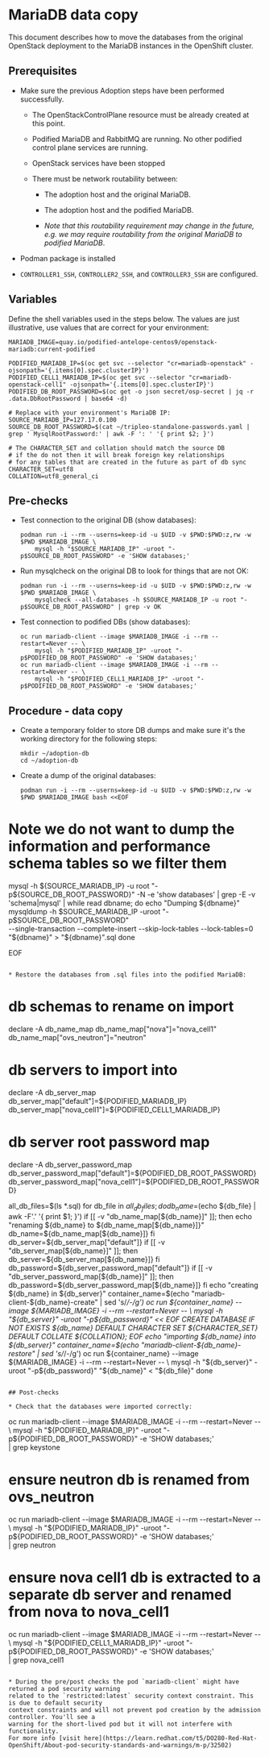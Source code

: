 # MariaDB data copy

This document describes how to move the databases from the original
OpenStack deployment to the MariaDB instances in the OpenShift
cluster.

## Prerequisites

* Make sure the previous Adoption steps have been performed successfully.

  * The OpenStackControlPlane resource must be already created at this point.

  * Podified MariaDB and RabbitMQ are running. No other podified
    control plane services are running.

  * OpenStack services have been stopped

  * There must be network routability between:

    * The adoption host and the original MariaDB.

    * The adoption host and the podified MariaDB.

    * *Note that this routability requirement may change in the
      future, e.g. we may require routability from the original MariaDB to
      podified MariaDB*.

* Podman package is installed

* `CONTROLLER1_SSH`, `CONTROLLER2_SSH`, and `CONTROLLER3_SSH` are configured.

## Variables

Define the shell variables used in the steps below. The values are
just illustrative, use values that are correct for your environment:

```
MARIADB_IMAGE=quay.io/podified-antelope-centos9/openstack-mariadb:current-podified

PODIFIED_MARIADB_IP=$(oc get svc --selector "cr=mariadb-openstack" -ojsonpath='{.items[0].spec.clusterIP}')
PODIFIED_CELL1_MARIADB_IP=$(oc get svc --selector "cr=mariadb-openstack-cell1" -ojsonpath='{.items[0].spec.clusterIP}')
PODIFIED_DB_ROOT_PASSWORD=$(oc get -o json secret/osp-secret | jq -r .data.DbRootPassword | base64 -d)

# Replace with your environment's MariaDB IP:
SOURCE_MARIADB_IP=127.17.0.100
SOURCE_DB_ROOT_PASSWORD=$(cat ~/tripleo-standalone-passwords.yaml | grep ' MysqlRootPassword:' | awk -F ': ' '{ print $2; }')

# The CHARACTER_SET and collation should match the source DB
# if the do not then it will break foreign key relationships
# for any tables that are created in the future as part of db sync
CHARACTER_SET=utf8
COLLATION=utf8_general_ci

```

## Pre-checks

* Test connection to the original DB (show databases):

  ```
  podman run -i --rm --userns=keep-id -u $UID -v $PWD:$PWD:z,rw -w $PWD $MARIADB_IMAGE \
      mysql -h "$SOURCE_MARIADB_IP" -uroot "-p$SOURCE_DB_ROOT_PASSWORD" -e 'SHOW databases;'
  ```

* Run mysqlcheck on the original DB to look for things that are not OK:

  ```
  podman run -i --rm --userns=keep-id -u $UID -v $PWD:$PWD:z,rw -w $PWD $MARIADB_IMAGE \
      mysqlcheck --all-databases -h $SOURCE_MARIADB_IP -u root "-p$SOURCE_DB_ROOT_PASSWORD" | grep -v OK
  ```

* Test connection to podified DBs (show databases):

  ```
  oc run mariadb-client --image $MARIADB_IMAGE -i --rm --restart=Never -- \
      mysql -h "$PODIFIED_MARIADB_IP" -uroot "-p$PODIFIED_DB_ROOT_PASSWORD" -e 'SHOW databases;'
  oc run mariadb-client --image $MARIADB_IMAGE -i --rm --restart=Never -- \
      mysql -h "$PODIFIED_CELL1_MARIADB_IP" -uroot "-p$PODIFIED_DB_ROOT_PASSWORD" -e 'SHOW databases;'
  ```

## Procedure - data copy

* Create a temporary folder to store DB dumps and make sure it's the
  working directory for the following steps:

  ```
  mkdir ~/adoption-db
  cd ~/adoption-db
  ```

* Create a dump of the original databases:

  ```
  podman run -i --rm --userns=keep-id -u $UID -v $PWD:$PWD:z,rw -w $PWD $MARIADB_IMAGE bash <<EOF

 # Note we do not want to dump the information and performance schema tables so we filter them
  mysql -h ${SOURCE_MARIADB_IP} -u root "-p${SOURCE_DB_ROOT_PASSWORD}" -N -e 'show databases' | grep -E -v 'schema|mysql' | while read dbname; do
      echo "Dumping \${dbname}"
      mysqldump -h $SOURCE_MARIADB_IP -uroot "-p$SOURCE_DB_ROOT_PASSWORD" \
          --single-transaction --complete-insert --skip-lock-tables --lock-tables=0 \
          "\${dbname}" > "\${dbname}".sql
  done

  EOF
  ```

* Restore the databases from .sql files into the podified MariaDB:

  ```
  # db schemas to rename on import
  declare -A db_name_map
  db_name_map["nova"]="nova_cell1"
  db_name_map["ovs_neutron"]="neutron"

  # db servers to import into
  declare -A db_server_map
  db_server_map["default"]=${PODIFIED_MARIADB_IP}
  db_server_map["nova_cell1"]=${PODIFIED_CELL1_MARIADB_IP}

  # db server root password map
  declare -A db_server_password_map
  db_server_password_map["default"]=${PODIFIED_DB_ROOT_PASSWORD}
  db_server_password_map["nova_cell1"]=${PODIFIED_DB_ROOT_PASSWORD}

  all_db_files=$(ls *.sql)
  for db_file in ${all_db_files}; do
      db_name=$(echo ${db_file} | awk -F'.' '{ print $1; }')
      if [[ -v "db_name_map[${db_name}]" ]]; then
          echo "renaming ${db_name} to ${db_name_map[${db_name}]}"
          db_name=${db_name_map[${db_name}]}
      fi
      db_server=${db_server_map["default"]}
      if [[ -v "db_server_map[${db_name}]" ]]; then
          db_server=${db_server_map[${db_name}]}
      fi
      db_password=${db_server_password_map["default"]}
      if [[ -v "db_server_password_map[${db_name}]" ]]; then
          db_password=${db_server_password_map[${db_name}]}
      fi
      echo "creating ${db_name} in ${db_server}"
      container_name=$(echo "mariadb-client-${db_name}-create" | sed 's/_/-/g')
      oc run ${container_name} --image ${MARIADB_IMAGE} -i --rm --restart=Never -- \
          mysql -h "${db_server}" -uroot "-p${db_password}" << EOF
  CREATE DATABASE IF NOT EXISTS ${db_name} DEFAULT CHARACTER SET ${CHARACTER_SET} DEFAULT COLLATE ${COLLATION};
  EOF
      echo "importing ${db_name} into ${db_server}"
      container_name=$(echo "mariadb-client-${db_name}-restore" | sed 's/_/-/g')
      oc run ${container_name} --image ${MARIADB_IMAGE} -i --rm --restart=Never -- \
          mysql -h "${db_server}" -uroot "-p${db_password}" "${db_name}" < "${db_file}"
  done
  ```

## Post-checks

* Check that the databases were imported correctly:

  ```
  oc run mariadb-client --image $MARIADB_IMAGE -i --rm --restart=Never -- \
  mysql -h "${PODIFIED_MARIADB_IP}" -uroot "-p${PODIFIED_DB_ROOT_PASSWORD}" -e 'SHOW databases;' \
      | grep keystone
  # ensure neutron db is renamed from ovs_neutron
  oc run mariadb-client --image $MARIADB_IMAGE -i --rm --restart=Never -- \
  mysql -h "${PODIFIED_MARIADB_IP}" -uroot "-p${PODIFIED_DB_ROOT_PASSWORD}" -e 'SHOW databases;' \
      | grep neutron
  # ensure nova cell1 db is extracted to a separate db server and renamed from nova to nova_cell1
  oc run mariadb-client --image $MARIADB_IMAGE -i --rm --restart=Never -- \
  mysql -h "${PODIFIED_CELL1_MARIADB_IP}" -uroot "-p${PODIFIED_DB_ROOT_PASSWORD}" -e 'SHOW databases;' \
      | grep nova_cell1
  ```

* During the pre/post checks the pod `mariadb-client` might have returned a pod security warning
  related to the `restricted:latest` security context constraint. This is due to default security
  context constraints and will not prevent pod creation by the admission controller. You'll see a
  warning for the short-lived pod but it will not interfere with functionality.
  For more info [visit here](https://learn.redhat.com/t5/DO280-Red-Hat-OpenShift/About-pod-security-standards-and-warnings/m-p/32502)
